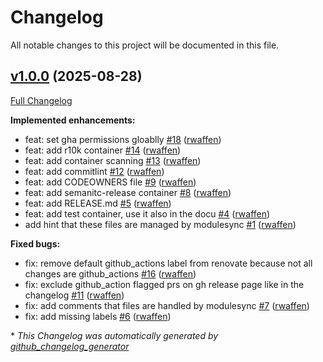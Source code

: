 # Changelog

All notable changes to this project will be documented in this file.

## [v1.0.0](https://github.com/voxpupuli/container_modulesync_configs/tree/v1.0.0) (2025-08-28)

[Full Changelog](https://github.com/voxpupuli/container_modulesync_configs/compare/62e9799716bdf05c42d8ad54fa485a80f05e6b25...v1.0.0)

**Implemented enhancements:**

- feat: set gha permissions gloablly [\#18](https://github.com/voxpupuli/container_modulesync_configs/pull/18) ([rwaffen](https://github.com/rwaffen))
- feat: add r10k container [\#14](https://github.com/voxpupuli/container_modulesync_configs/pull/14) ([rwaffen](https://github.com/rwaffen))
- feat: add container scanning [\#13](https://github.com/voxpupuli/container_modulesync_configs/pull/13) ([rwaffen](https://github.com/rwaffen))
- feat: add commitlint [\#12](https://github.com/voxpupuli/container_modulesync_configs/pull/12) ([rwaffen](https://github.com/rwaffen))
- feat: add CODEOWNERS file [\#9](https://github.com/voxpupuli/container_modulesync_configs/pull/9) ([rwaffen](https://github.com/rwaffen))
- feat: add semanitc-release container [\#8](https://github.com/voxpupuli/container_modulesync_configs/pull/8) ([rwaffen](https://github.com/rwaffen))
- feat: add RELEASE.md [\#5](https://github.com/voxpupuli/container_modulesync_configs/pull/5) ([rwaffen](https://github.com/rwaffen))
- feat: add test container, use it also in the docu [\#4](https://github.com/voxpupuli/container_modulesync_configs/pull/4) ([rwaffen](https://github.com/rwaffen))
- add hint that these files are managed by modulesync [\#1](https://github.com/voxpupuli/container_modulesync_configs/pull/1) ([rwaffen](https://github.com/rwaffen))

**Fixed bugs:**

- fix: remove default github\_actions label from renovate because not all changes are github\_actions [\#16](https://github.com/voxpupuli/container_modulesync_configs/pull/16) ([rwaffen](https://github.com/rwaffen))
- fix: exclude github\_action flagged prs on gh release page like in the changelog [\#11](https://github.com/voxpupuli/container_modulesync_configs/pull/11) ([rwaffen](https://github.com/rwaffen))
- fix: add comments that files are handled by modulesync [\#7](https://github.com/voxpupuli/container_modulesync_configs/pull/7) ([rwaffen](https://github.com/rwaffen))
- fix: add missing labels [\#6](https://github.com/voxpupuli/container_modulesync_configs/pull/6) ([rwaffen](https://github.com/rwaffen))



\* *This Changelog was automatically generated by [github_changelog_generator](https://github.com/github-changelog-generator/github-changelog-generator)*
